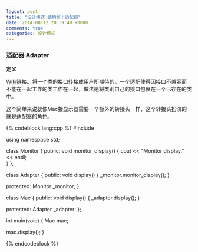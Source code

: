 ```yaml
---
layout: post
title: "设计模式 结构型：适配器"
date: 2014-08-12 20:39:40 +0800
comments: true
categories: 设计模式
---
```

### 适配器 Adapter
**定义**

[Wiki链接](http://zh.wikipedia.org/wiki/%E9%80%82%E9%85%8D%E5%99%A8%E6%A8%A1%E5%BC%8F)。将一个类的接口转接成用户所期待的。一个适配使得因接口不兼容而不能在一起工作的类工作在一起，做法是将类别自己的接口包裹在一个已存在的类中。

<!--more-->
这个简单来说就像Mac接显示器需要一个额外的转接头一样，这个转接头扮演的就是适配器的角色。

{% codeblock lang:cpp %}
#include <iostream>

using namespace std;

class Monitor {
public:
  void monitor_display() {
    cout << "Monitor display." << endl;  
  }
};

class Adapter {
public:
  void display() {
    _monitor.monitor_display();
  }

protected:
  Monitor _monitor;
};

class Mac {
public:
  void display() {
    _adapter.display();
  }

protected:
  Adapter _adapter;
};

int main(void) {
  Mac mac;

  mac.display();
}

{% endcodeblock %}